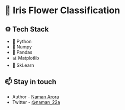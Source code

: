 # 🌸 Iris Flower Classification

## ⚙️ Tech Stack

-   🐍 Python
-   🔢 Numpy
-   🐼 Pandas
-   📊 Matplotlib
-   📖 SkLearn

## 📫 Stay in touch

-   Author - [Naman Arora](https://namanarora.xyz)
-   Twitter - [@naman_22a](https://twitter.com/naman_22a)
